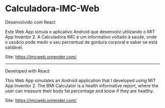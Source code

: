 # Calculadora-IMC-Web

Desenvolvido com React

Este Web App simula o aplicativo Android que desenvolvi utilizando o MIT App Inventor 2. A Calculadora IMC é um informativo voltado à saúde, onde o usuário pode medir o seu percentual de gordura corporal e saber se está saldável.

Site: https://imcweb.onrender.com/ 
_______________________________________________________________________________________________________________________________________

Developed with React

This Web App simulates an Android application that I developed using MIT App Inventor 2. The BMI Calculator is a health informative report, where the user can measure their body fat percentage and know if they are healthy.

Site: https://imcweb.onrender.com/ 
